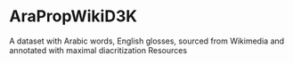 # AraPropWikiD3K
A dataset with Arabic words, English glosses, sourced from Wikimedia and annotated with maximal diacritization  Resources
